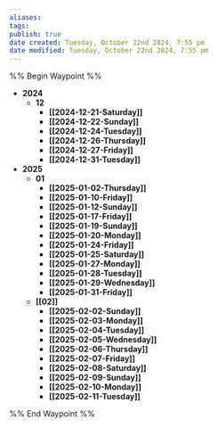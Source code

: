 ```yaml
---
aliases: 
tags: 
publish: true
date created: Tuesday, October 22nd 2024, 7:55 pm
date modified: Tuesday, October 22nd 2024, 7:55 pm
---
```

%% Begin Waypoint %%
- **2024**
	- **12**
		- **[[2024-12-21-Saturday]]**
		- **[[2024-12-22-Sunday]]**
		- **[[2024-12-24-Tuesday]]**
		- **[[2024-12-26-Thursday]]**
		- **[[2024-12-27-Friday]]**
		- **[[2024-12-31-Tuesday]]**
- **2025**
	- **01**
		- **[[2025-01-02-Thursday]]**
		- **[[2025-01-10-Friday]]**
		- **[[2025-01-12-Sunday]]**
		- **[[2025-01-17-Friday]]**
		- **[[2025-01-19-Sunday]]**
		- **[[2025-01-20-Monday]]**
		- **[[2025-01-24-Friday]]**
		- **[[2025-01-25-Saturday]]**
		- **[[2025-01-27-Monday]]**
		- **[[2025-01-28-Tuesday]]**
		- **[[2025-01-29-Wednesday]]**
		- **[[2025-01-31-Friday]]**
	- **[[02]]**
		- **[[2025-02-02-Sunday]]**
		- **[[2025-02-03-Monday]]**
		- **[[2025-02-04-Tuesday]]**
		- **[[2025-02-05-Wednesday]]**
		- **[[2025-02-06-Thursday]]**
		- **[[2025-02-07-Friday]]**
		- **[[2025-02-08-Saturday]]**
		- **[[2025-02-09-Sunday]]**
		- **[[2025-02-10-Monday]]**
		- **[[2025-02-11-Tuesday]]**

%% End Waypoint %%